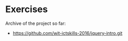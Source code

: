 # Exercises

Archive of the project so far:

- <https://github.com/wit-ictskills-2016/jquery-intro.git>

